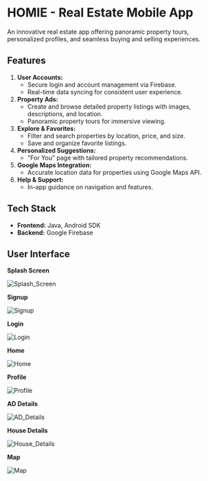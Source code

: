 # HOMIE - Real Estate Mobile App

An innovative real estate app offering panoramic property tours, personalized profiles, and seamless buying and selling experiences.

## Features

1. **User Accounts:**
   - Secure login and account management via Firebase.
   - Real-time data syncing for consistent user experience.
2. **Property Ads:**
   - Create and browse detailed property listings with images, descriptions, and location.
   - Panoramic property tours for immersive viewing.
3. **Explore & Favorites:**
   - Filter and search properties by location, price, and size.
   - Save and organize favorite listings.
4. **Personalized Suggestions:**
   - "For You" page with tailored property recommendations.
5. **Google Maps Integration:**
   - Accurate location data for properties using Google Maps API.
6. **Help & Support:**
   - In-app guidance on navigation and features.

## Tech Stack

- **Frontend:** Java, Android SDK
- **Backend:** Google Firebase

## User Interface

**Splash Screen**

![Splash_Screen](https://raw.githubusercontent.com/aleenaabid196/HOMIE-Real-Estate/refs/heads/main/UI_Screenshotss/Splash.jpg)

**Signup**

![Signup](https://raw.githubusercontent.com/aleenaabid196/HOMIE-Real-Estate/refs/heads/main/UI_Screenshotss/Signup.jpg)

**Login**

![Login](https://raw.githubusercontent.com/aleenaabid196/HOMIE-Real-Estate/refs/heads/main/UI_Screenshotss/Login.jpg)

**Home**

![Home](https://raw.githubusercontent.com/aleenaabid196/HOMIE-Real-Estate/refs/heads/main/UI_Screenshotss/Home%20Page.jpg)

**Profile**

![Profile](https://raw.githubusercontent.com/aleenaabid196/HOMIE-Real-Estate/refs/heads/main/UI_Screenshotss/Profile.jpg)

**AD Details**

![AD_Details](https://raw.githubusercontent.com/aleenaabid196/HOMIE-Real-Estate/refs/heads/main/UI_Screenshotss/ADDetails.jpg)

**House Details**

![House_Details](https://raw.githubusercontent.com/aleenaabid196/HOMIE-Real-Estate/refs/heads/main/UI_Screenshotss/House%20Details.jpg)

**Map**

![Map](https://raw.githubusercontent.com/aleenaabid196/HOMIE-Real-Estate/refs/heads/main/UI_Screenshotss/Map.jpg)

